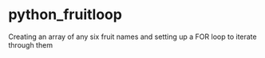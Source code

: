 # python_fruitloop
Creating an array of any six fruit names and setting up a FOR loop to iterate through them 
